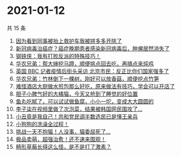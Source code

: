 # 2021-01-12

共 15 条

<!-- BEGIN ZHIHUVIDEO -->
<!-- 最后更新时间 Tue Jan 12 2021 00:26:52 GMT+0800 (CST) -->
1. [因为看到同事被抬上救护车我被拼多多开除了](https://www.zhihu.com/zvideo/1331729488393428992)
1. [新冠病毒治癌症？癌症晚期患者感染新冠病毒后，肿瘤居然消失了](https://www.zhihu.com/zvideo/1332081139423318016)
1. [钢铁侠：我有打败反派的特殊技巧！](https://www.zhihu.com/zvideo/1331992120266723328)
1. [华农兄弟：帮大婶挖马蹄，顺便挑点回去吃，再搞点来炖鸡](https://www.zhihu.com/zvideo/1331355788288352256)
1. [英国 BBC 记者疫情后街头采访 北京市民：反正比你们国家强多了](https://www.zhihu.com/zvideo/1331991300497850368)
1. [华农兄弟：竹林倒下一棵树，刚好可以放香菇，顺便挖点竹笋](https://www.zhihu.com/zvideo/1330608489652101120)
1. [难怪酒店大厨做水煎包那么好吃，原来做法有技巧，学会可以开店了](https://www.zhihu.com/zvideo/1331923890206633984)
1. [胆子小脾气好的大橘猫，今天又抢到了睡觉的好位置](https://www.zhihu.com/zvideo/1331902812763009024)
1. [鱼丸吃腻了，可以试试做鱼腐，小小一坨，变成大大圆圆的](https://www.zhihu.com/zvideo/1331632048671100928)
1. [李子柒在视频里做了次泡菜，结果被韩国网民围攻了…](https://www.zhihu.com/zvideo/1332041072239542272)
1. [小丑竟是我自己！共和党民调半数选民已是懂王亲兵](https://www.zhihu.com/zvideo/1331990903997808640)
1. [小狗狗的洗澡全过程！](https://www.zhihu.com/zvideo/1331923413271773184)
1. [挑战一天不抱猫！人没事，猫委屈死了…](https://www.zhihu.com/zvideo/1332042843246645248)
1. [极品卖萌，超强治愈！还不速来围观！](https://www.zhihu.com/zvideo/1331973676691492864)
1. [畸形草莓长得这么怪，是不是打了激素？](https://www.zhihu.com/zvideo/1330170996448780288)
<!-- END ZHIHUVIDEO -->
